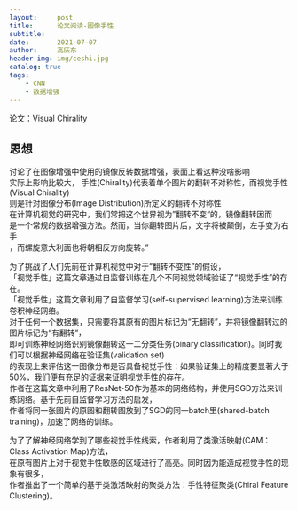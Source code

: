 ```yaml
---
layout:     post
title:      论文阅读-图像手性
subtitle:   
date:       2021-07-07
author:     高庆东
header-img: img/ceshi.jpg
catalog: true
tags:
    - CNN
    - 数据增强
---
```


论文：Visual Chirality  

## 思想
讨论了在图像增强中使用的镜像反转数据增强，表面上看这种没啥影响  
实际上影响比较大，
手性(Chirality)代表着单个图片的翻转不对称性，而视觉手性(Visual Chirality)  
则是针对图像分布(Image Distribution)所定义的翻转不对称性  
在计算机视觉的研究中，我们常把这个世界视为”翻转不变“的，镜像翻转因而  
是一个常规的数据增强方法。然而，当你翻转图片后，文字将被颠倒，左手变为右手  
，而螺旋意大利面也将朝相反方向旋转。”

为了挑战了人们先前在计算机视觉中对于“翻转不变性”的假设，  
「视觉手性」这篇文章通过自监督训练在几个不同视觉领域验证了“视觉手性”的存在。  
「视觉手性」这篇文章利用了自监督学习(self-supervised learning)方法来训练卷积神经网络。  
对于任何一个数据集，只需要将其原有的图片标记为“无翻转”，并将镜像翻转过的图片标记为“有翻转”，  
即可训练神经网络识别镜像翻转这一二分类任务(binary classification)。同时我们可以根据神经网络在验证集(validation set)  
的表现上来评估这一图像分布是否具备视觉手性：如果验证集上的精度要显著大于50%，我们便有充足的证据来证明视觉手性的存在。  
作者在这篇文章中利用了ResNet-50作为基本的网络结构，并使用SGD方法来训练网络。基于先前自监督学习方法的启发，  
作者将同一张图片的原图和翻转图放到了SGD的同一batch里(shared-batch training)，加速了网络的训练。  

为了了解神经网络学到了哪些视觉手性线索，作者利用了类激活映射(CAM：Class Activation Map)方法，  
在原有图片上对于视觉手性敏感的区域进行了高亮。同时因为能造成视觉手性的现象有很多，  
作者推出了一个简单的基于类激活映射的聚类方法：手性特征聚类(Chiral Feature Clustering)。